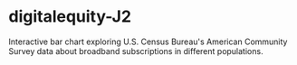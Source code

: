 # digitalequity-J2
 Interactive bar chart exploring U.S. Census Bureau's American Community Survey data about broadband subscriptions in different populations.
